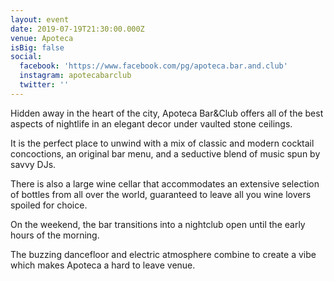 ```yaml
---
layout: event
date: 2019-07-19T21:30:00.000Z
venue: Apoteca
isBig: false
social:
  facebook: 'https://www.facebook.com/pg/apoteca.bar.and.club'
  instagram: apotecabarclub
  twitter: ''
---
```

Hidden away in the heart of the city, Apoteca Bar&Club offers all of the best aspects of nightlife in an elegant decor under vaulted stone ceilings. 

It is the perfect place to unwind with a mix of classic and modern cocktail concoctions, an original bar menu, and a seductive blend of music spun by savvy DJs.

There is also a large wine cellar that accommodates an extensive selection of bottles from all over the world, guaranteed to leave all you wine lovers spoiled for choice.

On the weekend, the bar transitions into a nightclub open until the early hours of the morning. 

The buzzing dancefloor and electric atmosphere combine to create a vibe which makes Apoteca a hard to leave venue.

